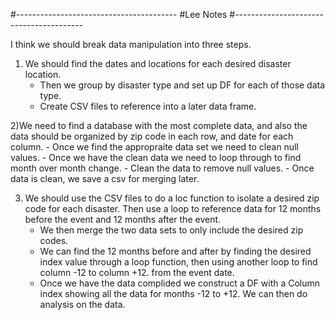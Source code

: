 #----------------------------------------
#Lee Notes
#----------------------------------------

I think we should break data manipulation into three steps.

1) We should find the dates and locations for each desired disaster location.
    - Then we group by disaster type and set up DF for each of those data type.
    - Create CSV files to reference into a later data frame.

2)We need to find a database with the most complete data, and also the data should be organized by zip code in each row, and date for each column. 
    - Once we find the appropraite data set we need to clean null values.
    - Once we have the clean data we need to loop through to find month over month change.
    - Clean the data to remove null values.
    - Once data is clean, we save a csv for merging later. 


3) We should use the CSV files to do a loc function to isolate a desired zip code for each disaster. Then use a loop to reference data for 12 months before the event and 12 months after the event. 
    - We then merge the two data sets to only include the desired zip codes. 
    - We can find the 12 months before and after by finding the desired index value through a loop function, then using another loop to find column -12 to column +12. from the event date.
    - Once we have the data complided we construct a DF with a Column index showing all the data for months -12 to +12. We can then do analysis on the data. 